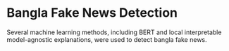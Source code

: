 # Bangla Fake News Detection
Several machine learning methods, including BERT and local interpretable model-agnostic explanations, were used to detect bangla fake news.

